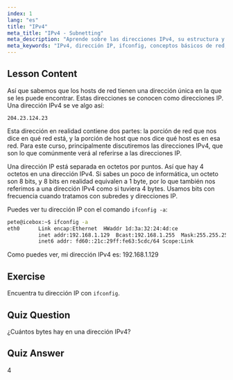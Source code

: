 ```yaml
---
index: 1
lang: "es"
title: "IPv4"
meta_title: "IPv4 - Subnetting"
meta_description: "Aprende sobre las direcciones IPv4, su estructura y cómo encontrar tu IP usando ifconfig. Comprende los conceptos básicos de red para principiantes en Linux."
meta_keywords: "IPv4, dirección IP, ifconfig, conceptos básicos de red, redes Linux, principiante, tutorial, guía"
---
```


## Lesson Content

Así que sabemos que los hosts de red tienen una dirección única en la que se les puede encontrar. Estas direcciones se conocen como direcciones IP. Una dirección IPv4 se ve algo así:

```
204.23.124.23
```

Esta dirección en realidad contiene dos partes: la porción de red que nos dice en qué red está, y la porción de host que nos dice qué host es en esa red. Para este curso, principalmente discutiremos las direcciones IPv4, que son lo que comúnmente verá al referirse a las direcciones IP.

Una dirección IP está separada en octetos por puntos. Así que hay 4 octetos en una dirección IPv4. Si sabes un poco de informática, un octeto son 8 bits, y 8 bits en realidad equivalen a 1 byte, por lo que también nos referimos a una dirección IPv4 como si tuviera 4 bytes. Usamos bits con frecuencia cuando tratamos con subredes y direcciones IP.

Puedes ver tu dirección IP con el comando `ifconfig -a`:

```bash
pete@icebox:~$ ifconfig -a
eth0      Link encap:Ethernet  HWaddr 1d:3a:32:24:4d:ce
          inet addr:192.168.1.129  Bcast:192.168.1.255  Mask:255.255.255.0
          inet6 addr: fd60::21c:29ff:fe63:5cdc/64 Scope:Link
```

Como puedes ver, mi dirección IPv4 es: 192.168.1.129

## Exercise

Encuentra tu dirección IP con `ifconfig`.

## Quiz Question

¿Cuántos bytes hay en una dirección IPv4?

## Quiz Answer

4
